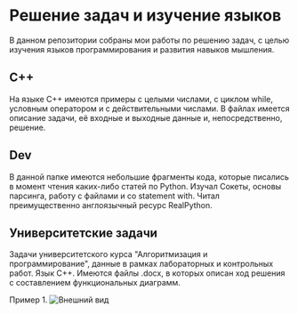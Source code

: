 # Решение задач и изучение языков
В данном репозитории собраны мои работы по решению задач,
с целью изучения языков программирования и развития навыков мышления.

## C++
На языке С++ имеются примеры с целыми числами, с циклом while,
условным оператором и с действительными числами. В файлах имеется описание
задачи, её входные и выходные данные и, непосредственно, решение.

## Dev
В данной папке имеются небольшие фрагменты кода, которые писались в
момент чтения каких-либо статей по Python. Изучал Сокеты, основы парсинга,
работу с файлами и со statement with. Читал преимущественно англоязычный ресурс RealPython.

## Университетские задачи
Задачи университетского курса "Алгоритмизация и программирование", данные в рамках
лабораторных и контрольных работ. Язык С++.
Имеются файлы .docx, в которых описан ход решения с составлением функциональных диаграмм.

Пример 1.
![Внешний вид](https://github.com/shakertov/tasks/university/1.png)
